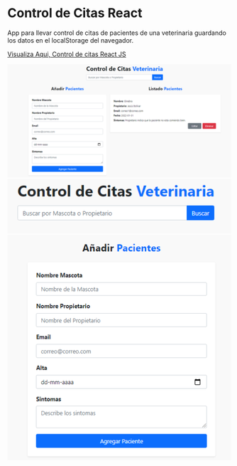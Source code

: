 # Control de Citas React
App para llevar control de citas de pacientes de una veterinaria guardando los datos en el localStorage del navegador.

[Visualiza Aqui, Control de citas React JS](https://amazing-sammet-2ced73.netlify.app/)

<p align="center">
<img src="src/img/img1.png" width="800px" height="">
<img src="src/img/img3.png" width="800px" height="">
<img src="src/img/img2.png" width="800px" height="">
</p>
